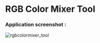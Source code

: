 # RGB Color Mixer Tool

### Application screenshot : 

![rgbcolormixer_tool](https://cloud.githubusercontent.com/assets/15425071/24827623/f46a2e7c-1c55-11e7-8541-8832b489933e.PNG)
